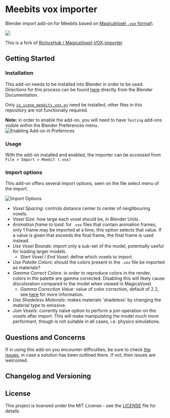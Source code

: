 # Meebits vox importer
Blender import add-on for Meebits based on [MagicaVoxel `.vox` format](https://github.com/ephtracy/voxel-model/blob/master/MagicaVoxel-file-format-vox.txt)\

![](https://img.shields.io/github/license/elsewhat/meebits-vox-importer)

This is a fork of [RichysHub / MagicaVoxel-VOX-importer](https://github.com/RichysHub/MagicaVoxel-VOX-importer)

## Getting Started

### Installation

This add-on needs to be installed into Blender in order to be used.
Directions for this process can be found [here](https://docs.blender.org/manual/en/latest/editors/preferences/addons.html#rd-party-add-ons) directly from the Blender Documentation.

Only [`io_scene_meebits_vox.py`](io_scene_meebits_vox.py) need be installed, other files in this repository are not functionally required.

**Note:** in order to enable the add-on, you will need to have `Testing` add-ons visible within the Blender Preferences menu.
![Enabling Add-on in Prefernces](https://i.imgur.com/nkFs0vY.png)

### Usage

With the add-on installed and enabled, the importer can be accessed from `File > Import > Meebit (.vox)`

### Import options

This add-on offers several import options, seen on the file select menu of the import.

![Import Options](https://i.imgur.com/Syyxs8E.png)

- *Voxel Spacing*: controls distance center to center of neighbouring voxels.
- *Voxel Size*: how large each voxel should be, in Blender Units.
- *Animation frame to load*: for `.vox` files that contain animation frames, only 1 frame may be imported at a time, this option selects that value. If a value is given that exceeds the final frame, the final frame is used instead.
- *Use Voxel Bounds*: import only a sub-set of the model, potentially useful for loading larger models.
  - *Start Voxel* / *End Voxel*: define which voxels to import.
- *Use Palette Colors*: should the colors present in the `.vox` file be imported as materials?
- *Gamma Correct Colors*: in order to reproduce colors in the render, colors in the palette are gamma corrected. Disabling this will likely cause discoloration compared to the model when viewed in MagicaVoxel.
  - *Gamma Correction Value*: value of color correction, default of 2.2, see [here](https://docs.blender.org/manual/en/latest/render/color_management.html) for more information.
- *Use Shadeless Materials*: makes materials 'shadeless' by changing the material type to emissive.
- *Join Voxels*: currently naïve option to perform a join operation on the voxels after import. This will make manipulating the model much more performant, though is not suitable in all cases, i.e. physics simulations.

## Questions and Concerns

If in using this add-on you encounter difficulties, be sure to check [the issues](), in case a solution has been outlined there. If not, then issues are welcomed.

## Changelog and Versioning

## License

This project is licensed under the MIT License - see the [LICENSE](LICENSE) file for details
